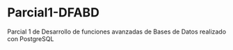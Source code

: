 # Parcial1-DFABD
 Parcial 1 de Desarrollo de funciones avanzadas de Bases de Datos realizado con PostgreSQL
